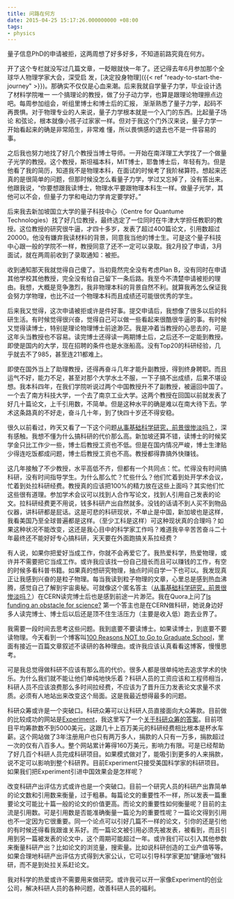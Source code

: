 ```yaml
---
title: 问路在何方
date: 2015-04-25 15:17:26.000000000 +08:00
tags:
- physics
---
```


量子信息PhD的申请被拒，这两周想了好多好多，不知道前路究竟在何方。

开了这个专栏就没写过几篇文章，一眨眼就快一年了。还记得去年6月参加那个全球华人物理学家大会，深受启
发，[决定投身物理]({{< ref "ready-to-start-the-journey" >}})。那确实不仅仅是心血来潮。后来我就自学量子力学，毕业设计选了材料学院唯一
一个搞理论的教授，做了分子动力学，也算是跟理论物理擦点边吧。每周参加组会，听组里博士和博士后的汇报，
渐渐熟悉了量子力学，起码不再畏惧。对于物理专业的人来说，量子力学根本就是一个入门的东西。比起量子场论
和弦论，根本就像小孩子过家家一样。但对于我这个门外汉来说，量子力学一开始看起来的确是非常陌生，非常难
懂，所以畏惧感的退去也不是一件容易的事。

之后我也努力地找了好几个教授当博士导师。一开始在南洋理工大学找了一个做量子光学的教授。这个教授，斯坦福本科，MIT博士，耶鲁博士后，年轻有为。但是他看了我的简历，知道我不是物理本科，在面试的时候考了我阶梯算符。想起来还真的是很简单的问题，但那时候没怎么看量子力学，学过又忘掉了，没有答出来。他跟我说，“你要想跟我读博士，物理水平要跟物理本科生一样。做量子光学，其他可以不会，但量子力学和电动力学肯定要学好。”

后来我去新加坡国立大学的量子科技中心（Centre for Quantume Technologies）找了好几位教授，最终选定了一位同时在牛津大学担任教职的教授。这位教授的研究很牛逼，才四十多岁，发表了超过400篇论文，引用数超过20000。他没有嫌弃我读材料的背景，同意我当他的博士生。可是这个量子科技中心跟一般的学院不一样，教授同意了还不一定可以录取。我2月投了申请，3月面试，就在两周前收到了录取通知：被拒。

收到通知那天我就觉得自己傻了。当初竟然完全没有考虑Plan B，没有同时在申请其他学校其他教授，完全没有给自己留下一条后路。我至今不清楚申请被拒的理由。我想，大概是竞争激烈，我非物理本科的背景自然不利。就算我再怎么保证我会努力学物理，也比不过一个物理本科而且成绩还可能很优秀的学生。

后来我又觉得，这次申请被拒或许是件好事。提交申请后，我想像了很多以后的科研生活。有时候觉得很兴奋，觉得自己可以做一些看起来很酷很牛逼的事。有时候又觉得读博士，特别是理论物理博士前途渺茫。我是冲着当教授的心思去的，可是这年头当教授也不容易。读完博士还得读一两期博士后，之后还不一定能到教授。即使是国内的大学，现在招聘的条件也是水涨船高。没有Top20的科研经验，几乎就去不了985，甚至连211都难上。

即使在国外当上了助理教授，还得再奋斗几年才能升副教授，得到终身聘职。而且运气不好，能力不足，甚至对那个大学水土不服，一下子搞不出成绩，后果不堪设想。我本科四年，在我们学院听说过两个中国教授升不了副教授，被逼回中国了。一个去了南方科技大学，一个去了南京工业大学。这两个教授在回国以前就发表了好几十篇论文，上千引用数，不简单。但是这种水平的确是难以在南大待下去。学术这条路真的不好走，奋斗几十年，到了快四十岁还不得安稳。

很久以前看过，昨天又看了一下这个问题[从事基础科学研究，前景很惨淡吗？](http://www.zhihu.com/question/24308741)，深有感触。我想不懂为什么搞科研的代价那么高。新加坡还算不错，读博士的时候奖学金只比工作少一些，博士后教授工资也不低。但是在国内情况严峻，博士生津贴少得连吃饭都成问题，博士后教授工资也不高。教授都得靠搞外快赚钱。

这几年接触了不少教授，水平高低不齐，但都有一个共同点：忙。忙得没有时间搞科研，没有时间指导学生。为什么那么忙？忙些什么？他们忙着到处开学术会议，忙着到处拉科研经费。教授真的应该把100%的精力放在这些上面吗？其实他们忙这些很有道理。参加学术会议可以找到人合作写论文，找到人引用自己发表的论文。拉科研经费更不用说，钱多科研产出自然就多。没钱的话请不到人买不到物品仪器，讲科研都是屁话。这是可悲的科研现状，不单止是中国，新加坡也是这样，我看美国乃至全球普遍都是这样。（至少工科是这样）可这种现状真的合理吗？如果这种状况不能改变，这还是我心目中的科学家工作吗？难道我辛辛苦苦奋斗二十年最终还不能好好专心搞科研，天天要在外面跑搞关系拉经费？

有人说，如果你把爱好当成工作，你就不会再爱它了。我热爱科学，热爱物理，或许并不需要把它当成工作。或许我应该找一份自己擅长而且可以赚钱的工作，有空的时候多看科普书籍。如果真的想研究物理，抽点时间自学一下也可以。我发现真正让我感到兴奋的是粒子物理。每当我读到粒子物理的文章，心里总是感到热血沸腾，感觉自己了解到宇宙奥秘。可就像这个匿名答主（[从事基础科学研究，前景很惨淡吗？](http://zhihu.com/question/24308741/answer/27390020)）在CERN读完博士后也是感到前途一片渺茫。我在Quora上问了[Is funding an obstacle for science?](http://www.quora.com/Is-funding-an-obstacle-for-science) 第一个答主也是在CERN做科研，她说身边好多人读完博士、博士后以后还是顶不住生活压力（主要是收入低）跑去业界了。

我需要一段时间去思考这些问题。我到底要不要读博士。如果读博士，到底要不要读物理。今天看到一个博客叫[100 Reasons NOT to Go to Graduate School](http://100rsns.blogspot.sg/)，里面有接近一百篇文章叙述不读研的各种理由。或许我应该认真看看这博客，慢慢思考。

可是我总觉得做科研不应该有那么高的代价。很多人都是很单纯地去追求学术的快乐。为什么我们就不能让他们单纯地快乐着？科研人员的工资应该和工程师相当，科研人员不应该浪费那么多时间拉经费，不应该为了晋升压力发表论文求量不求质。必须有人地站出来改变这个局面。这是我最近想得最多的问题。

科研众筹或许是一个突破口。科研众筹可以让科研人员直接面向大众筹款。目前做的比较成功的网站是[Experiment](https://experiment.com/)，我这里写了一个[关于科研众筹的答案](http://www.zhihu.com/question/28019320)。目前项目平均筹款数不到5000美元，这跟几十上百万美元的科研经费相比根本是杯水车薪。这个网站做了3年注册用户也只有两万多人，捐款的人只有一万多，捐款超过一次的仅有八百多人。整个网站累计筹得160万美元，影响力有限。可是已经帮助了好几百个科研人员完成科研项目。如果模式做对了，能吸引到更多的人来捐款，说不定可以影响到整个科研界。目前Experiment只接受美国科学家的科研项目。如果我们把Experiment引进中国效果会是怎样呢？

改变科研产出评估方式或许也是一个突破口。目前一个研究人员的科研产出靠简单的论文数和引用数来衡量，过于粗暴。每篇论文的重要性不一样，所以发表一篇重要论文可能比十篇一般的论文的价值更高。而论文的重要性如何衡量呢？目前的主流是引用数。可是引用数是否能准确衡量一篇沦为的重要性呢？一篇论文得到引用也不一定因为它很重要。同一个论点可以引好几篇不一样的论文，引你的还是引他的有时候还得看我跟谁关系好。而一篇论文被引用必须先被发表，被看到，而且引用到另一篇被发表的论文中，这个周期可能超过一年。或许我们可以引入其他参数来衡量科研产出？比如论文的浏览量，搜索量。比如说科研创造的工业产值等等。如果合理地科研产出评估方式得到大家公认，它可以引导科学家更加“健康地”做科研，而不是到处拉关系赶论文。

我对科学的热爱或许不需要用来做研究。或许我可以开一家像Experiment的创业公司，解决科研人员的各种问题，改善科研人员的福利。